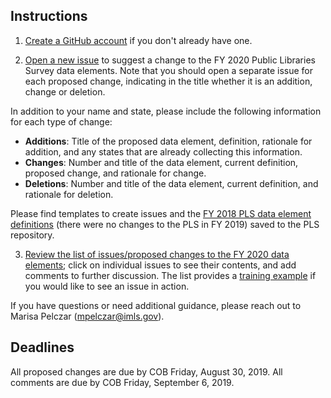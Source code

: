 ## Instructions

1. [Create a GitHub account](https://github.com/join) if you don't already have one.

2. [Open a new issue](https://github.com/IMLS/public-libraries-survey/issues/new) to suggest a change to the FY 2020 Public Libraries Survey data elements. Note that you should open a separate issue for each proposed change, indicating in the title whether it is an addition, change or deletion. 

In addition to your name and state, please include the following information for each type of change:

* **Additions**: Title of the proposed data element, definition, rationale for addition, and any states that are already collecting this information.   
* **Changes**: Number and title of the data element, current definition, proposed change, and rationale for change.
* **Deletions**: Number and title of the data element, current definition, and rationale for deletion.

Please find templates to create issues and the [FY 2018 PLS data element definitions](https://github.com/IMLS/public-libraries-survey/blob/master/FY%202018_Data%20Element%20Definitions.pdf) (there were no changes to the PLS in FY 2019) saved to the PLS repository. 

3. [Review the  list of issues/proposed changes to the FY 2020 data elements](https://github.com/IMLS/public-libraries-survey/issues); click on individual issues to see their contents, and add comments to further discussion.  The list provides a [training example](https://github.com/IMLS/public-libraries-survey/issues/4) if you would like to see an issue in action. 

If you have questions or need additional guidance, please reach out to Marisa Pelczar (mpelczar@imls.gov). 

## Deadlines
All proposed changes are due by COB Friday, August 30, 2019. All comments are due by COB Friday, September 6, 2019.
